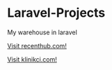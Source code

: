 # Laravel-Projects
My warehouse in laravel

 <a href="https://www.recenthub.com" target="_blank" rel="noopener noreferrer">Visit recenthub.com!</a> 
 
  <a href="https://www.klinikci.com" target="_blank" rel="noopener noreferrer">Visit klinikci.com!</a> 
